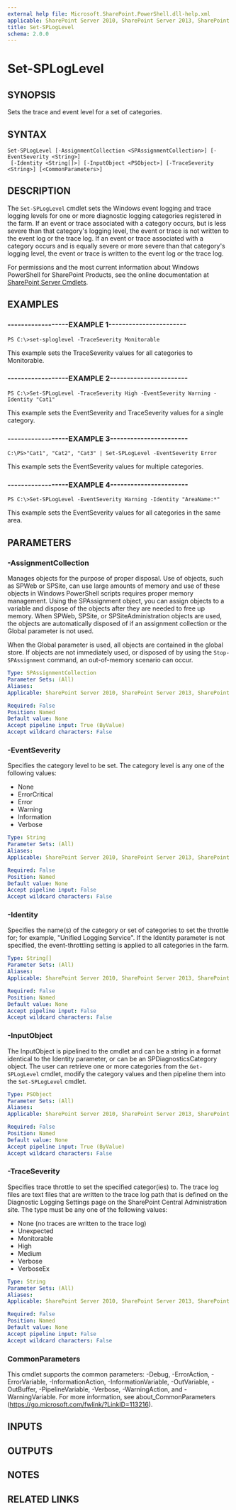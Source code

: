 ```yaml
---
external help file: Microsoft.SharePoint.PowerShell.dll-help.xml
applicable: SharePoint Server 2010, SharePoint Server 2013, SharePoint Server 2016, SharePoint Server 2019
title: Set-SPLogLevel
schema: 2.0.0
---
```


# Set-SPLogLevel

## SYNOPSIS
Sets the trace and event level for a set of categories.


## SYNTAX

```
Set-SPLogLevel [-AssignmentCollection <SPAssignmentCollection>] [-EventSeverity <String>]
 [-Identity <String[]>] [-InputObject <PSObject>] [-TraceSeverity <String>] [<CommonParameters>]
```

## DESCRIPTION
The `Set-SPLogLevel` cmdlet sets the Windows event logging and trace logging levels for one or more diagnostic logging categories registered in the farm.
If an event or trace associated with a category occurs, but is less severe than that category's logging level, the event or trace is not written to the event log or the trace log.
If an event or trace associated with a category occurs and is equally severe or more severe than that category's logging level, the event or trace is written to the event log or the trace log.

For permissions and the most current information about Windows PowerShell for SharePoint Products, see the online documentation at [SharePoint Server Cmdlets](https://docs.microsoft.com/powershell/sharepoint/sharepoint-server/sharepoint-server-cmdlets).


## EXAMPLES

### ------------------EXAMPLE 1-----------------------
```
PS C:\>set-sploglevel -TraceSeverity Monitorable
```

This example sets the TraceSeverity values for all categories to Monitorable.


### ------------------EXAMPLE 2-----------------------
```
PS C:\>Set-SPLogLevel -TraceSeverity High -EventSeverity Warning -Identity "Cat1"
```

This example sets the EventSeverity and TraceSeverity values for a single category.


### ------------------EXAMPLE 3-----------------------
```
C:\PS>"Cat1", "Cat2", "Cat3" | Set-SPLogLevel -EventSeverity Error
```

This example sets the EventSeverity values for multiple categories.


### ------------------EXAMPLE 4-----------------------
```
PS C:\>Set-SPLogLevel -EventSeverity Warning -Identity "AreaName:*"
```

This example sets the EventSeverity values for all categories in the same area.


## PARAMETERS

### -AssignmentCollection
Manages objects for the purpose of proper disposal.
Use of objects, such as SPWeb or SPSite, can use large amounts of memory and use of these objects in Windows PowerShell scripts requires proper memory management.
Using the SPAssignment object, you can assign objects to a variable and dispose of the objects after they are needed to free up memory.
When SPWeb, SPSite, or SPSiteAdministration objects are used, the objects are automatically disposed of if an assignment collection or the Global parameter is not used.

When the Global parameter is used, all objects are contained in the global store.
If objects are not immediately used, or disposed of by using the `Stop-SPAssignment` command, an out-of-memory scenario can occur.

```yaml
Type: SPAssignmentCollection
Parameter Sets: (All)
Aliases: 
Applicable: SharePoint Server 2010, SharePoint Server 2013, SharePoint Server 2016, SharePoint Server 2019

Required: False
Position: Named
Default value: None
Accept pipeline input: True (ByValue)
Accept wildcard characters: False
```

### -EventSeverity
Specifies the category level to be set.
The category level is any one of the following values:

- None
- ErrorCritical
- Error
- Warning
- Information
- Verbose

```yaml
Type: String
Parameter Sets: (All)
Aliases: 
Applicable: SharePoint Server 2010, SharePoint Server 2013, SharePoint Server 2016, SharePoint Server 2019

Required: False
Position: Named
Default value: None
Accept pipeline input: False
Accept wildcard characters: False
```

### -Identity
Specifies the name(s) of the category or set of categories to set the throttle for; for example, "Unified Logging Service".
If the Identity parameter is not specified, the event-throttling setting is applied to all categories in the farm.

```yaml
Type: String[]
Parameter Sets: (All)
Aliases: 
Applicable: SharePoint Server 2010, SharePoint Server 2013, SharePoint Server 2016, SharePoint Server 2019

Required: False
Position: Named
Default value: None
Accept pipeline input: False
Accept wildcard characters: False
```

### -InputObject
The InputObject is pipelined to the cmdlet and can be a string in a format identical to the Identity parameter, or can be an SPDiagnosticsCategory object.
The user can retrieve one or more categories from the `Get-SPLogLevel` cmdlet, modify the category values and then pipeline them into the `Set-SPLogLevel` cmdlet.

```yaml
Type: PSObject
Parameter Sets: (All)
Aliases: 
Applicable: SharePoint Server 2010, SharePoint Server 2013, SharePoint Server 2016, SharePoint Server 2019

Required: False
Position: Named
Default value: None
Accept pipeline input: True (ByValue)
Accept wildcard characters: False
```

### -TraceSeverity
Specifies trace throttle to set the specified categor(ies) to.
The trace log files are text files that are written to the trace log path that is defined on the Diagnostic Logging Settings page on the SharePoint Central Administration site.
The type must be any one of the following values:

- None (no traces are written to the trace log)
- Unexpected
- Monitorable
- High
- Medium
- Verbose
- VerboseEx

```yaml
Type: String
Parameter Sets: (All)
Aliases: 
Applicable: SharePoint Server 2010, SharePoint Server 2013, SharePoint Server 2016, SharePoint Server 2019

Required: False
Position: Named
Default value: None
Accept pipeline input: False
Accept wildcard characters: False
```

### CommonParameters
This cmdlet supports the common parameters: -Debug, -ErrorAction, -ErrorVariable, -InformationAction, -InformationVariable, -OutVariable, -OutBuffer, -PipelineVariable, -Verbose, -WarningAction, and -WarningVariable. For more information, see about_CommonParameters (https://go.microsoft.com/fwlink/?LinkID=113216).

## INPUTS

## OUTPUTS

## NOTES

## RELATED LINKS
